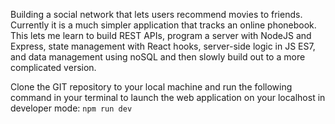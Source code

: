 
Building a social network that lets users recommend movies to friends. 
Currently it is a much simpler application that tracks an online phonebook. This lets me learn to build REST APIs, program a server with NodeJS and Express, state management with React hooks, server-side logic in JS ES7, and data management using noSQL and then slowly build out to a more complicated version.


Clone the GIT repository to your local machine and run the following command in your terminal to launch the web application on your localhost in developer mode: ``` npm run dev ```

